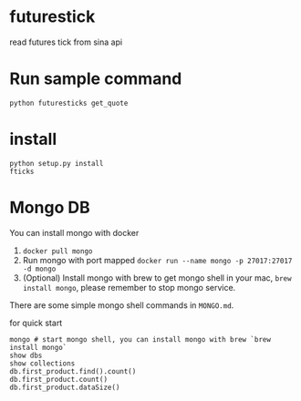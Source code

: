 # futurestick
read futures tick from sina api

# Run sample command

~~~
python futuresticks get_quote
~~~

# install

~~~
python setup.py install
fticks
~~~

# Mongo DB

You can install mongo with docker 
1. `docker pull mongo`
1. Run mongo with port mapped `docker run --name mongo -p 27017:27017 -d mongo`
1. (Optional) Install mongo with brew to get mongo shell in your mac, `brew install mongo`, please remember to stop mongo service.

There are some simple mongo shell commands in `MONGO.md`.

for quick start

~~~
mongo # start mongo shell, you can install mongo with brew `brew install mongo`
show dbs
show collections
db.first_product.find().count()
db.first_product.count()
db.first_product.dataSize()
~~~
